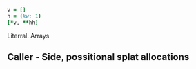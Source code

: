 ```ruby
v = []
h = {kw: 1}
[*v, **hh]
```

Literral. Arrays

Caller - Side, possitional splat allocations
- 